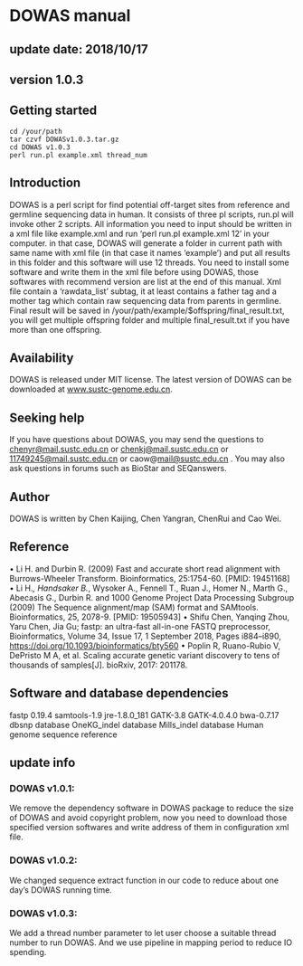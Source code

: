 # DOWAS manual
## update date: 2018/10/17
## version 1.0.3
## Getting started
```
cd /your/path
tar czvf DOWASv1.0.3.tar.gz 
cd DOWAS v1.0.3
perl run.pl example.xml thread_num
```
## Introduction
DOWAS is a perl script for find potential off-target sites from reference and germline sequencing data in human. It consists of three pl scripts, run.pl will invoke other 2 scripts. All information you need to input should be written in a xml file like example.xml and run ‘perl run.pl example.xml 12’ in your computer. in that case, DOWAS will generate a folder in current path with same name with xml file (in that case it names ‘example’) and put all results in this folder and this software will use 12 threads. 
You need to install some software and write them in the xml file before using DOWAS, those softwares with recommend version are list at the end of this manual.
Xml file contain a ‘rawdata_list’ subtag, it at least contains a father tag and a mother tag which contain raw sequencing data from parents in germline.
Final result will be saved in /your/path/example/$offspring/final_result.txt, you will get multiple offspring folder and multiple final_result.txt if you have more than one offspring.
## Availability
DOWAS is released under MIT license. The latest version of DOWAS can be downloaded at www.sustc-genome.edu.cn. 
## Seeking help
If you have questions about DOWAS, you may send the questions to chenyr@mail.sustc.edu.cn or chenkj@mail.sustc.edu.cn or 11749245@mail.sustc.edu.cn or caow@mail@sustc.edu.cn . You may also ask questions in forums such as BioStar and SEQanswers.
## Author
DOWAS is written by Chen Kaijing, Chen Yangran, ChenRui and Cao Wei.

## Reference
•	Li H. and Durbin R. (2009) Fast and accurate short read alignment with Burrows-Wheeler Transform. Bioinformatics, 25:1754-60. [PMID: 19451168] 
•	Li H.*, Handsaker B.*, Wysoker A., Fennell T., Ruan J., Homer N., Marth G., Abecasis G., Durbin R. and 1000 Genome Project Data Processing Subgroup (2009) The Sequence alignment/map (SAM) format and SAMtools. Bioinformatics, 25, 2078-9. [PMID: 19505943]
•	Shifu Chen, Yanqing Zhou, Yaru Chen, Jia Gu; fastp: an ultra-fast all-in-one FASTQ preprocessor, Bioinformatics, Volume 34, Issue 17, 1 September 2018, Pages i884–i890, https://doi.org/10.1093/bioinformatics/bty560
•	Poplin R, Ruano-Rubio V, DePristo M A, et al. Scaling accurate genetic variant discovery to tens of thousands of samples[J]. bioRxiv, 2017: 201178.
## Software and database dependencies
fastp 0.19.4
samtools-1.9
jre-1.8.0_181
GATK-3.8
GATK-4.0.4.0
bwa-0.7.17
dbsnp database
OneKG_indel database
Mills_indel database
Human genome sequence reference
## update info
### DOWAS v1.0.1:
We remove the dependency software in DOWAS package to reduce the size of DOWAS and avoid copyright problem, now you need to download those specified version softwares and write address of them in configuration xml file. 
### DOWAS v1.0.2: 
We changed sequence extract function in our code to reduce about one day’s DOWAS running time.
### DOWAS v1.0.3:
We add a thread number parameter to let user choose a suitable thread number to run DOWAS. And we use pipeline in mapping period to reduce IO spending.
